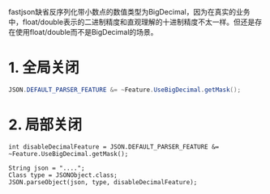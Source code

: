 fastjson缺省反序列化带小数点的数值类型为BigDecimal，因为在真实的业务中，float/double表示的二进制精度和直观理解的十进制精度不太一样。但还是存在使用float/double而不是BigDecimal的场景。

# 1. 全局关闭
```java
JSON.DEFAULT_PARSER_FEATURE &= ~Feature.UseBigDecimal.getMask();
```

# 2. 局部关闭
```
int disableDecimalFeature = JSON.DEFAULT_PARSER_FEATURE &= ~Feature.UseBigDecimal.getMask();

String json = "....";
Class type = JSONObject.class;
JSON.parseObject(json, type, disableDecimalFeature);
```